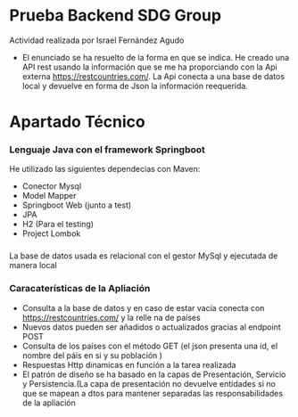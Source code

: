 # Prueba Backend SDG Group
Actividad realizada por Israel Fernández Agudo

* El enunciado se ha resuelto de la forma en que se indica. He creado una API rest usando la
información que se me ha proporciando con la Api externa https://restcountries.com/. La Api conecta
a una base de datos local y devuelve en forma de Json la información reequerida.

# Apartado Técnico

### Lenguaje Java con el framework Springboot
He utilizado las siguientes dependecias con Maven:

* Conector Mysql
* Model Mapper
* Springboot Web (junto a test)
* JPA
* H2 (Para el testing)
* Project Lombok

### 
La base de datos usada es relacional con el gestor MySql y ejecutada de
manera local

### Caracaterísticas de la Apliación

* Consulta a la base de datos y en caso de estar vacía conecta con https://restcountries.com/ y la relle
na de países
* Nuevos datos pueden ser añadidos o actualizados gracias al endpoint POST
* Consulta de los países con el método GET (el json presenta una id, el nombre del páis en si y su población )
* Respuestas Http dinamicas en función a la tarea realizada
* El patrón de diseño se ha basado en la capas de Presentación, Servicio y Persistencia.(La capa de presentación no devuelve
entidades si no que se mapean a dtos para mantener separadas las responsabilidades de la apliación




